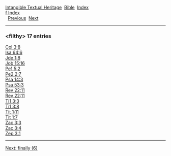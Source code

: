 [Intangible Textual Heritage](../../index)  [Bible](../index) 
[Index](index)   
[f Index](_f_)  
  [Previous](c04237)  [Next](c04239) 

------------------------------------------------------------------------

### &lt;filthy&gt; 17 entries

[Col 3:8](../kjv/col003.htm#008)  
[Isa 64:6](../kjv/isa064.htm#006)  
[Jde 1:8](../kjv/jde001.htm#008)  
[Job 15:16](../kjv/job015.htm#016)  
[Pe1 5:2](../kjv/pe1005.htm#002)  
[Pe2 2:7](../kjv/pe2002.htm#007)  
[Psa 14:3](../kjv/psa014.htm#003)  
[Psa 53:3](../kjv/psa053.htm#003)  
[Rev 22:11](../kjv/rev022.htm#011)  
[Rev 22:11](../kjv/rev022.htm#011)  
[Ti1 3:3](../kjv/ti1003.htm#003)  
[Ti1 3:8](../kjv/ti1003.htm#008)  
[Tit 1:11](../kjv/tit001.htm#011)  
[Tit 1:7](../kjv/tit001.htm#007)  
[Zac 3:3](../kjv/zac003.htm#003)  
[Zac 3:4](../kjv/zac003.htm#004)  
[Zep 3:1](../kjv/zep003.htm#001)  

------------------------------------------------------------------------

[Next: finally (6)](c04239)

